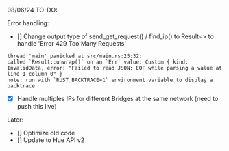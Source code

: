08/06/24
TO-DO:


Error handling:
- [] Change output type of send_get_request() / find_ip() to Result<> to handle 'Error 429 Too Many Requests'
```
thread 'main' panicked at src/main.rs:25:32:
called `Result::unwrap()` on an `Err` value: Custom { kind: InvalidData, error: "Failed to read JSON: EOF while parsing a value at line 1 column 0" }
note: run with `RUST_BACKTRACE=1` environment variable to display a backtrace
```
- [x] Handle multiples IPs for different Bridges at the same network (need to push this live)

Later:
- [] Optimize old code
- [] Update to Hue API v2
